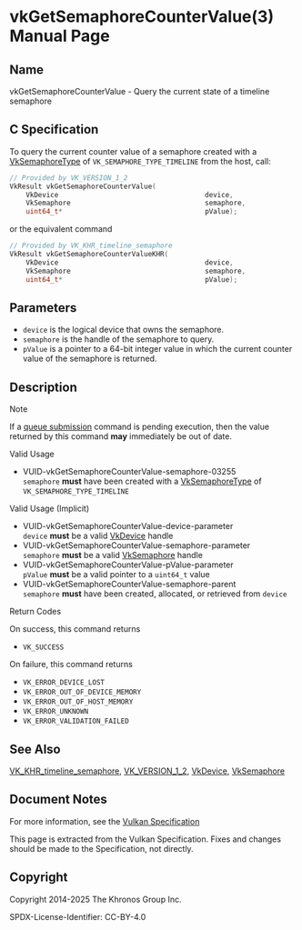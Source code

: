 # vkGetSemaphoreCounterValue(3) Manual Page

## Name

vkGetSemaphoreCounterValue - Query the current state of a timeline semaphore



## [](#_c_specification)C Specification

To query the current counter value of a semaphore created with a [VkSemaphoreType](https://registry.khronos.org/vulkan/specs/latest/man/html/VkSemaphoreType.html) of `VK_SEMAPHORE_TYPE_TIMELINE` from the host, call:

```c++
// Provided by VK_VERSION_1_2
VkResult vkGetSemaphoreCounterValue(
    VkDevice                                    device,
    VkSemaphore                                 semaphore,
    uint64_t*                                   pValue);
```

or the equivalent command

```c++
// Provided by VK_KHR_timeline_semaphore
VkResult vkGetSemaphoreCounterValueKHR(
    VkDevice                                    device,
    VkSemaphore                                 semaphore,
    uint64_t*                                   pValue);
```

## [](#_parameters)Parameters

- `device` is the logical device that owns the semaphore.
- `semaphore` is the handle of the semaphore to query.
- `pValue` is a pointer to a 64-bit integer value in which the current counter value of the semaphore is returned.

## [](#_description)Description

Note

If a [queue submission](https://registry.khronos.org/vulkan/specs/latest/html/vkspec.html#devsandqueues-submission) command is pending execution, then the value returned by this command **may** immediately be out of date.

Valid Usage

- [](#VUID-vkGetSemaphoreCounterValue-semaphore-03255)VUID-vkGetSemaphoreCounterValue-semaphore-03255  
  `semaphore` **must** have been created with a [VkSemaphoreType](https://registry.khronos.org/vulkan/specs/latest/man/html/VkSemaphoreType.html) of `VK_SEMAPHORE_TYPE_TIMELINE`

Valid Usage (Implicit)

- [](#VUID-vkGetSemaphoreCounterValue-device-parameter)VUID-vkGetSemaphoreCounterValue-device-parameter  
  `device` **must** be a valid [VkDevice](https://registry.khronos.org/vulkan/specs/latest/man/html/VkDevice.html) handle
- [](#VUID-vkGetSemaphoreCounterValue-semaphore-parameter)VUID-vkGetSemaphoreCounterValue-semaphore-parameter  
  `semaphore` **must** be a valid [VkSemaphore](https://registry.khronos.org/vulkan/specs/latest/man/html/VkSemaphore.html) handle
- [](#VUID-vkGetSemaphoreCounterValue-pValue-parameter)VUID-vkGetSemaphoreCounterValue-pValue-parameter  
  `pValue` **must** be a valid pointer to a `uint64_t` value
- [](#VUID-vkGetSemaphoreCounterValue-semaphore-parent)VUID-vkGetSemaphoreCounterValue-semaphore-parent  
  `semaphore` **must** have been created, allocated, or retrieved from `device`

Return Codes

On success, this command returns

- `VK_SUCCESS`

On failure, this command returns

- `VK_ERROR_DEVICE_LOST`
- `VK_ERROR_OUT_OF_DEVICE_MEMORY`
- `VK_ERROR_OUT_OF_HOST_MEMORY`
- `VK_ERROR_UNKNOWN`
- `VK_ERROR_VALIDATION_FAILED`

## [](#_see_also)See Also

[VK\_KHR\_timeline\_semaphore](https://registry.khronos.org/vulkan/specs/latest/man/html/VK_KHR_timeline_semaphore.html), [VK\_VERSION\_1\_2](https://registry.khronos.org/vulkan/specs/latest/man/html/VK_VERSION_1_2.html), [VkDevice](https://registry.khronos.org/vulkan/specs/latest/man/html/VkDevice.html), [VkSemaphore](https://registry.khronos.org/vulkan/specs/latest/man/html/VkSemaphore.html)

## [](#_document_notes)Document Notes

For more information, see the [Vulkan Specification](https://registry.khronos.org/vulkan/specs/latest/html/vkspec.html#vkGetSemaphoreCounterValue)

This page is extracted from the Vulkan Specification. Fixes and changes should be made to the Specification, not directly.

## [](#_copyright)Copyright

Copyright 2014-2025 The Khronos Group Inc.

SPDX-License-Identifier: CC-BY-4.0